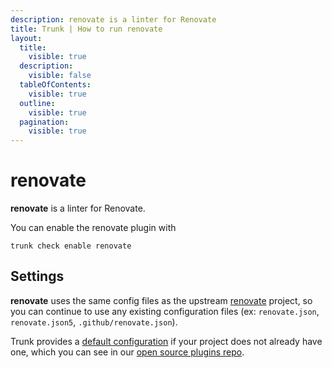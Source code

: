 ```yaml
---
description: renovate is a linter for Renovate
title: Trunk | How to run renovate
layout:
  title:
    visible: true
  description:
    visible: false
  tableOfContents:
    visible: true
  outline:
    visible: true
  pagination:
    visible: true
---
```


# renovate

**renovate** is a linter for Renovate.

You can enable the renovate plugin with

```shell
trunk check enable renovate
```

## Settings


**renovate** uses the same config files as the
upstream [renovate](https://github.com/renovatebot/renovate#readme) project, so you can continue to use any
existing configuration files (ex: `renovate.json`, `renovate.json5`, `.github/renovate.json`).
    

Trunk provides a [default configuration](https://github.com/trunk-io/plugins/tree/main/linters/renovate) if your project does not already have one,
which you can see in our [open source plugins repo](https://github.com/trunk-io/plugins/tree/main).
